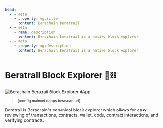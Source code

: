 ```yaml
---
head:
  - - meta
    - property: og:title
      content: Berachain Beratrail
  - - meta
    - name: description
      content: Berachain Beratrail is a native block explorer
  - - meta
    - property: og:description
      content: Berachain Beratrail is a native block explorer
---
```


<script setup>
  import config from '@berachain/config/constants.json';
</script>

# Beratrail Block Explorer 🐻⛓️

<a :href="config.mainnet.dapps.berascan.url">

![Berachain Beratrail Block Explorer dApp](/assets/dapp-beratrail.png)

</a>

> <small><a :href="config.mainnet.dapps.berascan.url">{{config.mainnet.dapps.berascan.url}}</a></small>

Beratrail is Berachain's canonical block explorer which allows for easy reviewing of transactions, contracts, wallet, code, contract interactions, and verifying contracts.

